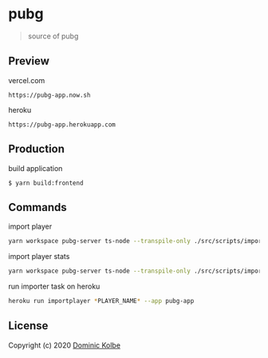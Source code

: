 # pubg

> source of pubg

## Preview

vercel.com

```
https://pubg-app.now.sh
```

heroku

```
https://pubg-app.herokuapp.com
```

## Production

build application

```
$ yarn build:frontend
```

## Commands

import player

```bash
yarn workspace pubg-server ts-node --transpile-only ./src/scripts/importplayer.ts *PLAYER_NAME*
```

import player stats

```bash
yarn workspace pubg-server ts-node --transpile-only ./src/scripts/importlifetimestats.ts *PLAYER_NAME*
```

run importer task on heroku

```bash
heroku run importplayer *PLAYER_NAME* --app pubg-app
```

## License

Copyright (c) 2020 [Dominic Kolbe](https://dominickolbe.dk)
